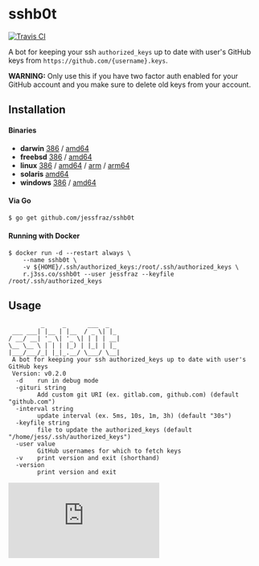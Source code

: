 # sshb0t

[![Travis CI](https://travis-ci.org/jessfraz/sshb0t.svg?branch=master)](https://travis-ci.org/jessfraz/sshb0t)

A bot for keeping your ssh `authorized_keys` up to date with user's GitHub keys
from `https://github.com/{username}.keys`.

**WARNING:** Only use this if you have two factor auth enabled for your GitHub
account and you make sure to delete old keys from your account.

## Installation

#### Binaries

- **darwin** [386](https://github.com/jessfraz/sshb0t/releases/download/v0.2.0/sshb0t-darwin-386) / [amd64](https://github.com/jessfraz/sshb0t/releases/download/v0.2.0/sshb0t-darwin-amd64)
- **freebsd** [386](https://github.com/jessfraz/sshb0t/releases/download/v0.2.0/sshb0t-freebsd-386) / [amd64](https://github.com/jessfraz/sshb0t/releases/download/v0.2.0/sshb0t-freebsd-amd64)
- **linux** [386](https://github.com/jessfraz/sshb0t/releases/download/v0.2.0/sshb0t-linux-386) / [amd64](https://github.com/jessfraz/sshb0t/releases/download/v0.2.0/sshb0t-linux-amd64) / [arm](https://github.com/jessfraz/sshb0t/releases/download/v0.2.0/sshb0t-linux-arm) / [arm64](https://github.com/jessfraz/sshb0t/releases/download/v0.2.0/sshb0t-linux-arm64)
- **solaris** [amd64](https://github.com/jessfraz/sshb0t/releases/download/v0.2.0/sshb0t-solaris-amd64)
- **windows** [386](https://github.com/jessfraz/sshb0t/releases/download/v0.2.0/sshb0t-windows-386) / [amd64](https://github.com/jessfraz/sshb0t/releases/download/v0.2.0/sshb0t-windows-amd64)

#### Via Go

```bash
$ go get github.com/jessfraz/sshb0t
```

#### Running with Docker

```console
$ docker run -d --restart always \
    --name sshb0t \
    -v ${HOME}/.ssh/authorized_keys:/root/.ssh/authorized_keys \
    r.j3ss.co/sshb0t --user jessfraz --keyfile /root/.ssh/authorized_keys
```

## Usage

```console
         _     _      ___  _
 ___ ___| |__ | |__  / _ \| |_
/ __/ __| '_ \| '_ \| | | | __|
\__ \__ \ | | | |_) | |_| | |_
|___/___/_| |_|_.__/ \___/ \__|
 A bot for keeping your ssh authorized_keys up to date with user's GitHub keys
 Version: v0.2.0
  -d    run in debug mode
  -gituri string
        Add custom git URI (ex. gitlab.com, github.com) (default "github.com")
  -interval string
        update interval (ex. 5ms, 10s, 1m, 3h) (default "30s")
  -keyfile string
        file to update the authorized_keys (default "/home/jess/.ssh/authorized_keys")
  -user value
        GitHub usernames for which to fetch keys
  -v    print version and exit (shorthand)
  -version
        print version and exit
```



[![Analytics](https://ga-beacon.appspot.com/UA-29404280-16/sshb0t/README.md)](https://github.com/jessfraz/sshb0t)
